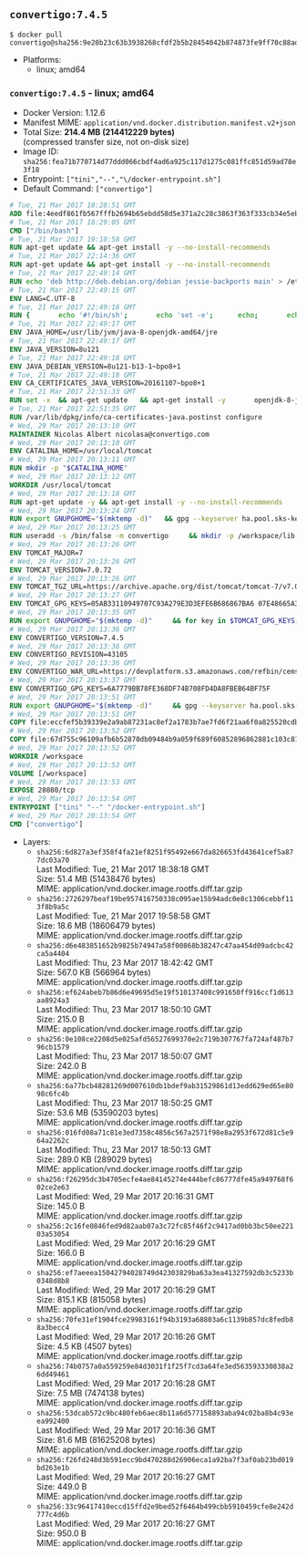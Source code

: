 ## `convertigo:7.4.5`

```console
$ docker pull convertigo@sha256:9e20b23c63b3938268cfdf2b5b28454042b874873fe9ff70c88ad7d8b8dea46d
```

-	Platforms:
	-	linux; amd64

### `convertigo:7.4.5` - linux; amd64

-	Docker Version: 1.12.6
-	Manifest MIME: `application/vnd.docker.distribution.manifest.v2+json`
-	Total Size: **214.4 MB (214412229 bytes)**  
	(compressed transfer size, not on-disk size)
-	Image ID: `sha256:fea71b770714d77ddd066cbdf4ad6a925c117d1275c081ffc851d59ad78e3f18`
-	Entrypoint: `["tini","--","\/docker-entrypoint.sh"]`
-	Default Command: `["convertigo"]`

```dockerfile
# Tue, 21 Mar 2017 18:28:51 GMT
ADD file:4eedf861fb567fffb2694b65ebdd58d5e371a2c28c3863f363f333cb34e5eb7b in / 
# Tue, 21 Mar 2017 18:29:05 GMT
CMD ["/bin/bash"]
# Tue, 21 Mar 2017 19:10:58 GMT
RUN apt-get update && apt-get install -y --no-install-recommends 		ca-certificates 		curl 		wget 	&& rm -rf /var/lib/apt/lists/*
# Tue, 21 Mar 2017 22:14:36 GMT
RUN apt-get update && apt-get install -y --no-install-recommends 		bzip2 		unzip 		xz-utils 	&& rm -rf /var/lib/apt/lists/*
# Tue, 21 Mar 2017 22:49:14 GMT
RUN echo 'deb http://deb.debian.org/debian jessie-backports main' > /etc/apt/sources.list.d/jessie-backports.list
# Tue, 21 Mar 2017 22:49:15 GMT
ENV LANG=C.UTF-8
# Tue, 21 Mar 2017 22:49:16 GMT
RUN { 		echo '#!/bin/sh'; 		echo 'set -e'; 		echo; 		echo 'dirname "$(dirname "$(readlink -f "$(which javac || which java)")")"'; 	} > /usr/local/bin/docker-java-home 	&& chmod +x /usr/local/bin/docker-java-home
# Tue, 21 Mar 2017 22:49:17 GMT
ENV JAVA_HOME=/usr/lib/jvm/java-8-openjdk-amd64/jre
# Tue, 21 Mar 2017 22:49:17 GMT
ENV JAVA_VERSION=8u121
# Tue, 21 Mar 2017 22:49:18 GMT
ENV JAVA_DEBIAN_VERSION=8u121-b13-1~bpo8+1
# Tue, 21 Mar 2017 22:49:18 GMT
ENV CA_CERTIFICATES_JAVA_VERSION=20161107~bpo8+1
# Tue, 21 Mar 2017 22:51:33 GMT
RUN set -x 	&& apt-get update 	&& apt-get install -y 		openjdk-8-jre-headless="$JAVA_DEBIAN_VERSION" 		ca-certificates-java="$CA_CERTIFICATES_JAVA_VERSION" 	&& rm -rf /var/lib/apt/lists/* 	&& [ "$JAVA_HOME" = "$(docker-java-home)" ]
# Tue, 21 Mar 2017 22:51:35 GMT
RUN /var/lib/dpkg/info/ca-certificates-java.postinst configure
# Wed, 29 Mar 2017 20:13:10 GMT
MAINTAINER Nicolas Albert nicolasa@convertigo.com
# Wed, 29 Mar 2017 20:13:10 GMT
ENV CATALINA_HOME=/usr/local/tomcat
# Wed, 29 Mar 2017 20:13:11 GMT
RUN mkdir -p "$CATALINA_HOME"
# Wed, 29 Mar 2017 20:13:12 GMT
WORKDIR /usr/local/tomcat
# Wed, 29 Mar 2017 20:13:18 GMT
RUN apt-get update -y && apt-get install -y --no-install-recommends     ca-certificates     curl     unzip   && rm -rf /var/lib/apt/lists/*
# Wed, 29 Mar 2017 20:13:24 GMT
RUN export GNUPGHOME="$(mktemp -d)"   && gpg --keyserver ha.pool.sks-keyservers.net --recv-keys B42F6819007F00F88E364FD4036A9C25BF357DD4   && curl -o /usr/local/bin/gosu -fSL "https://github.com/tianon/gosu/releases/download/1.7/gosu-$(dpkg --print-architecture)"   && curl -o /usr/local/bin/gosu.asc -fSL "https://github.com/tianon/gosu/releases/download/1.7/gosu-$(dpkg --print-architecture).asc"   && gpg --batch --verify /usr/local/bin/gosu.asc /usr/local/bin/gosu   && rm /usr/local/bin/gosu.asc   && chmod +x /usr/local/bin/gosu   && gpg --keyserver ha.pool.sks-keyservers.net --recv-keys 6380DC428747F6C393FEACA59A84159D7001A4E5   && curl -o /usr/local/bin/tini -fSL "https://github.com/krallin/tini/releases/download/v0.9.0/tini"   && curl -o /usr/local/bin/tini.asc -fSL "https://github.com/krallin/tini/releases/download/v0.9.0/tini.asc"   && gpg --batch --verify /usr/local/bin/tini.asc /usr/local/bin/tini   && rm /usr/local/bin/tini.asc   && chmod +x /usr/local/bin/tini   && rm -rf /tmp/*
# Wed, 29 Mar 2017 20:13:25 GMT
RUN useradd -s /bin/false -m convertigo     && mkdir -p /workspace/lib /workspace/classes     && chown -R convertigo:convertigo /workspace
# Wed, 29 Mar 2017 20:13:26 GMT
ENV TOMCAT_MAJOR=7
# Wed, 29 Mar 2017 20:13:26 GMT
ENV TOMCAT_VERSION=7.0.72
# Wed, 29 Mar 2017 20:13:26 GMT
ENV TOMCAT_TGZ_URL=https://archive.apache.org/dist/tomcat/tomcat-7/v7.0.72/bin/apache-tomcat-7.0.72.tar.gz
# Wed, 29 Mar 2017 20:13:27 GMT
ENV TOMCAT_GPG_KEYS=05AB33110949707C93A279E3D3EFE6B686867BA6 07E48665A34DCAFAE522E5E6266191C37C037D42 47309207D818FFD8DCD3F83F1931D684307A10A5 541FBE7D8F78B25E055DDEE13C370389288584E7 61B832AC2F1C5A90F0F9B00A1C506407564C17A3 713DA88BE50911535FE716F5208B0AB1D63011C7 79F7026C690BAA50B92CD8B66A3AD3F4F22C4FED 9BA44C2621385CB966EBA586F72C284D731FABEE A27677289986DB50844682F8ACB77FC2E86E29AC A9C5DF4D22E99998D9875A5110C01C5A2F6059E7 DCFD35E0BF8CA7344752DE8B6FB21E8933C60243 F3A04C595DB5B6A5F1ECA43E3B7BBB100D811BBE F7DA48BB64BCB84ECBA7EE6935CD23C10D498E23
# Wed, 29 Mar 2017 20:13:35 GMT
RUN export GNUPGHOME="$(mktemp -d)"     && for key in $TOMCAT_GPG_KEYS; do          gpg --keyserver ha.pool.sks-keyservers.net --recv-keys "$key";        done;     curl -fSL -o /tmp/tomcat.tar.gz $TOMCAT_TGZ_URL     && curl -fSL -o /tmp/tomcat.tar.gz.asc $TOMCAT_TGZ_URL.asc     && gpg --batch --verify /tmp/tomcat.tar.gz.asc /tmp/tomcat.tar.gz     && tar -xvf /tmp/tomcat.tar.gz --strip-components=1     && sed -i.bak         -e '/protocol="AJP/d'         -e '/AprLifecycleListener/d'         -e '/JasperListener/d'         -e 's/port="8080"/port="28080" maxThreads="64000"/'         conf/server.xml     && rm -rf webapps/* bin/*.bat conf/server.xml.bak /tmp/*     && chown -R convertigo:convertigo conf temp work logs     && chmod -w conf/*
# Wed, 29 Mar 2017 20:13:36 GMT
ENV CONVERTIGO_VERSION=7.4.5
# Wed, 29 Mar 2017 20:13:36 GMT
ENV CONVERTIGO_REVISION=43105
# Wed, 29 Mar 2017 20:13:36 GMT
ENV CONVERTIGO_WAR_URL=https://devplatform.s3.amazonaws.com/refbin/cems/7.4.5/convertigo-7.4.5-v43105-linux64.war
# Wed, 29 Mar 2017 20:13:37 GMT
ENV CONVERTIGO_GPG_KEYS=6A7779BB78FE368DF74B708FD4DA8FBEB64BF75F
# Wed, 29 Mar 2017 20:13:51 GMT
RUN export GNUPGHOME="$(mktemp -d)"     && gpg --keyserver ha.pool.sks-keyservers.net --recv-keys "$CONVERTIGO_GPG_KEYS"     && curl -fSL -o /tmp/convertigo.war $CONVERTIGO_WAR_URL     && curl -fSL -o /tmp/convertigo.war.asc $CONVERTIGO_WAR_URL.asc     && gpg --batch --verify /tmp/convertigo.war.asc /tmp/convertigo.war     && mkdir webapps/ROOT webapps/convertigo     && (cd webapps/convertigo         && unzip -q /tmp/convertigo.war         && rm -rf WEB-INF/xulrunner WEB-INF/xvnc WEB-INF/lib/swt_* /tmp/*)
# Wed, 29 Mar 2017 20:13:51 GMT
COPY file:eccfef5b39339e2a9ab87231ac8ef2a1783b7ae7fd6f21aa6f0a825520cdb73c in webapps/ROOT/index.html 
# Wed, 29 Mar 2017 20:13:52 GMT
COPY file:67d755c96109afb6b52870db09484b9a059f689f60852896862881c103c815a5 in / 
# Wed, 29 Mar 2017 20:13:52 GMT
WORKDIR /workspace
# Wed, 29 Mar 2017 20:13:53 GMT
VOLUME [/workspace]
# Wed, 29 Mar 2017 20:13:53 GMT
EXPOSE 28080/tcp
# Wed, 29 Mar 2017 20:13:54 GMT
ENTRYPOINT ["tini" "--" "/docker-entrypoint.sh"]
# Wed, 29 Mar 2017 20:13:54 GMT
CMD ["convertigo"]
```

-	Layers:
	-	`sha256:6d827a3ef358f4fa21ef8251f95492e667da826653fd43641cef5a877dc03a70`  
		Last Modified: Tue, 21 Mar 2017 18:38:18 GMT  
		Size: 51.4 MB (51438476 bytes)  
		MIME: application/vnd.docker.image.rootfs.diff.tar.gzip
	-	`sha256:2726297beaf19be957416750338c095ae15b94adc0e8c1306cebbf113f8b9a5c`  
		Last Modified: Tue, 21 Mar 2017 19:58:58 GMT  
		Size: 18.6 MB (18606479 bytes)  
		MIME: application/vnd.docker.image.rootfs.diff.tar.gzip
	-	`sha256:d6e483851652b9825b74947a58f00868b38247c47aa454d09adcbc42ca5a4404`  
		Last Modified: Thu, 23 Mar 2017 18:42:42 GMT  
		Size: 567.0 KB (566964 bytes)  
		MIME: application/vnd.docker.image.rootfs.diff.tar.gzip
	-	`sha256:ef624abeb7b86d6e49695d5e19f510137408c991650ff916ccf1d613aa8924a3`  
		Last Modified: Thu, 23 Mar 2017 18:50:10 GMT  
		Size: 215.0 B  
		MIME: application/vnd.docker.image.rootfs.diff.tar.gzip
	-	`sha256:0e108ce2208d5e025afd56527699370e2c719b307767fa724af487b796cb1579`  
		Last Modified: Thu, 23 Mar 2017 18:50:07 GMT  
		Size: 242.0 B  
		MIME: application/vnd.docker.image.rootfs.diff.tar.gzip
	-	`sha256:6a77bcb48281269d007610db1bdef9ab31529861d13edd629ed65e8098c6fc4b`  
		Last Modified: Thu, 23 Mar 2017 18:50:25 GMT  
		Size: 53.6 MB (53590203 bytes)  
		MIME: application/vnd.docker.image.rootfs.diff.tar.gzip
	-	`sha256:016fd08a71c81e3ed7358c4856c567a2571f98e8a2953f672d81c5e964a2262c`  
		Last Modified: Thu, 23 Mar 2017 18:50:13 GMT  
		Size: 289.0 KB (289029 bytes)  
		MIME: application/vnd.docker.image.rootfs.diff.tar.gzip
	-	`sha256:f26295dc3b4705ecfe4ae84145274e444befc86777dfe45a949768f602ce2e63`  
		Last Modified: Wed, 29 Mar 2017 20:16:31 GMT  
		Size: 145.0 B  
		MIME: application/vnd.docker.image.rootfs.diff.tar.gzip
	-	`sha256:2c16fe0846fed9d82aab07a3c72fc85f46f2c9417ad0bb3bc50ee22103a53054`  
		Last Modified: Wed, 29 Mar 2017 20:16:29 GMT  
		Size: 166.0 B  
		MIME: application/vnd.docker.image.rootfs.diff.tar.gzip
	-	`sha256:ef7aeeea15042794028749d42303829ba63a3ea41327592db3c5233b0348d8b8`  
		Last Modified: Wed, 29 Mar 2017 20:16:29 GMT  
		Size: 815.1 KB (815058 bytes)  
		MIME: application/vnd.docker.image.rootfs.diff.tar.gzip
	-	`sha256:70fe31ef1904fce29983161f94b3193a68803a6c1139b857dc8fedb88a3becc4`  
		Last Modified: Wed, 29 Mar 2017 20:16:26 GMT  
		Size: 4.5 KB (4507 bytes)  
		MIME: application/vnd.docker.image.rootfs.diff.tar.gzip
	-	`sha256:74b0757a0a559259e84d3031f1f25f7cd3a64fe3ed563593330838a26dd49461`  
		Last Modified: Wed, 29 Mar 2017 20:16:28 GMT  
		Size: 7.5 MB (7474138 bytes)  
		MIME: application/vnd.docker.image.rootfs.diff.tar.gzip
	-	`sha256:53dcab572c9bc480feb6aec8b11a6d577158893aba94c02ba8b4c93eea992400`  
		Last Modified: Wed, 29 Mar 2017 20:16:36 GMT  
		Size: 81.6 MB (81625208 bytes)  
		MIME: application/vnd.docker.image.rootfs.diff.tar.gzip
	-	`sha256:f26fd248d3b591ecc9bd470288d26906eca1a92ba7f3af0ab23bd019bd263e1b`  
		Last Modified: Wed, 29 Mar 2017 20:16:27 GMT  
		Size: 449.0 B  
		MIME: application/vnd.docker.image.rootfs.diff.tar.gzip
	-	`sha256:33c96417410eccd15ffd2e9bed52f6464b499cbb5910459cfe8e242d777c4d6b`  
		Last Modified: Wed, 29 Mar 2017 20:16:27 GMT  
		Size: 950.0 B  
		MIME: application/vnd.docker.image.rootfs.diff.tar.gzip
